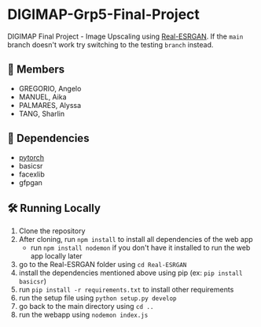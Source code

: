 # DIGIMAP-Grp5-Final-Project
DIGIMAP Final Project - Image Upscaling using [Real-ESRGAN](https://github.com/xinntao/Real-ESRGAN). If the `main` branch doesn't work try switching to the testing `branch` instead.

## 👥 Members
- GREGORIO, Angelo
- MANUEL, Aika
- PALMARES, Alyssa
- TANG, Sharlin

## 📘 Dependencies
- [pytorch](https://pytorch.org/)
- basicsr
- facexlib
- gfpgan

## 🛠 Running Locally
1. Clone the repository
2. After cloning, run `npm install` to install all dependencies of the web app
   - run `npm install nodemon` if you don't have it installed to run the web app locally later
3. go to the Real-ESRGAN folder using `cd Real-ESRGAN`
4. install the dependencies mentioned above using pip (ex: `pip install basicsr`)
5. run `pip install -r requirements.txt` to install other requirements
6. run the setup file using `python setup.py develop`
7. go back to the main directory using `cd ..`
8. run the webapp using `nodemon index.js`
